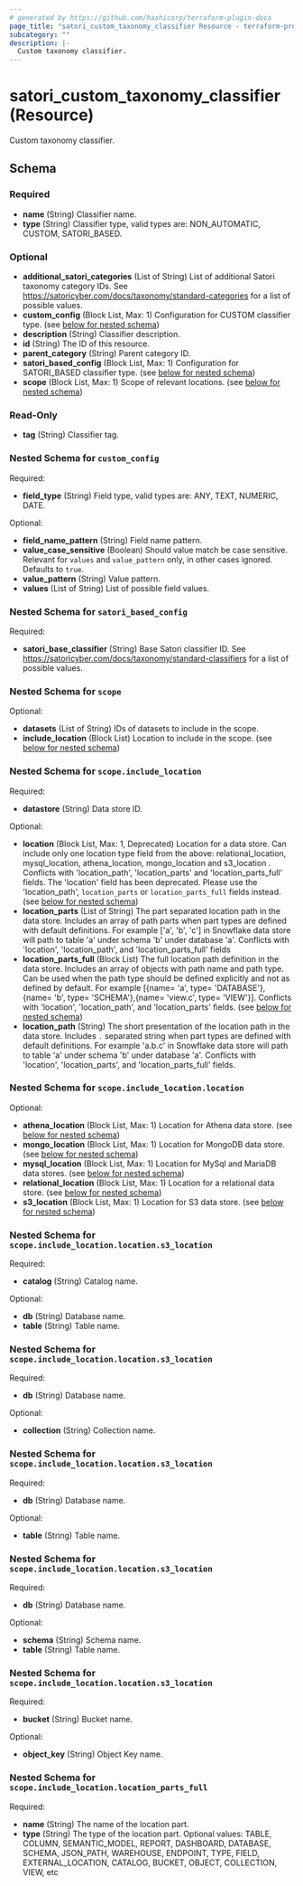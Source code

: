```yaml
---
# generated by https://github.com/hashicorp/terraform-plugin-docs
page_title: "satori_custom_taxonomy_classifier Resource - terraform-provider-satori"
subcategory: ""
description: |-
  Custom taxonomy classifier.
---
```


# satori_custom_taxonomy_classifier (Resource)

Custom taxonomy classifier.



<!-- schema generated by tfplugindocs -->
## Schema

### Required

- **name** (String) Classifier name.
- **type** (String) Classifier type, valid types are: NON_AUTOMATIC, CUSTOM, SATORI_BASED.

### Optional

- **additional_satori_categories** (List of String) List of additional Satori taxonomy category IDs.
See https://satoricyber.com/docs/taxonomy/standard-categories for a list of possible values.
- **custom_config** (Block List, Max: 1) Configuration for CUSTOM classifier type. (see [below for nested schema](#nestedblock--custom_config))
- **description** (String) Classifier description.
- **id** (String) The ID of this resource.
- **parent_category** (String) Parent category ID.
- **satori_based_config** (Block List, Max: 1) Configuration for SATORI_BASED classifier type. (see [below for nested schema](#nestedblock--satori_based_config))
- **scope** (Block List, Max: 1) Scope of relevant locations. (see [below for nested schema](#nestedblock--scope))

### Read-Only

- **tag** (String) Classifier tag.

<a id="nestedblock--custom_config"></a>
### Nested Schema for `custom_config`

Required:

- **field_type** (String) Field type, valid types are: ANY, TEXT, NUMERIC, DATE.

Optional:

- **field_name_pattern** (String) Field name pattern.
- **value_case_sensitive** (Boolean) Should value match be case sensitive. Relevant for `values` and `value_pattern` only, in other cases ignored. Defaults to `true`.
- **value_pattern** (String) Value pattern.
- **values** (List of String) List of possible field values.


<a id="nestedblock--satori_based_config"></a>
### Nested Schema for `satori_based_config`

Required:

- **satori_base_classifier** (String) Base Satori classifier ID.
See https://satoricyber.com/docs/taxonomy/standard-classifiers for a list of possible values.


<a id="nestedblock--scope"></a>
### Nested Schema for `scope`

Optional:

- **datasets** (List of String) IDs of datasets to include in the scope.
- **include_location** (Block List) Location to include in the scope. (see [below for nested schema](#nestedblock--scope--include_location))

<a id="nestedblock--scope--include_location"></a>
### Nested Schema for `scope.include_location`

Required:

- **datastore** (String) Data store ID.

Optional:

- **location** (Block List, Max: 1, Deprecated) Location for a data store. Can include only one location type field from the above: relational_location, mysql_location, athena_location, mongo_location and s3_location . Conflicts with 'location_path', 'location_parts' and 'location_parts_full' fields. The 'location' field has been deprecated. Please use the 'location_path', `location_parts` or `location_parts_full` fields instead. (see [below for nested schema](#nestedblock--scope--include_location--location))
- **location_parts** (List of String) The part separated location path in the data store. Includes an array of path parts when part types are defined with default definitions. For example ['a', 'b', 'c'] in Snowflake data store will path to table 'a' under schema 'b' under database 'a'. Conflicts with 'location', 'location_path', and 'location_parts_full' fields
- **location_parts_full** (Block List) The full location path definition in the data store. Includes an array of objects with path name and path type. Can be used when the path type should be defined explicitly and not as defined by default. For example [{name= 'a', type= 'DATABASE'},{name= 'b', type= 'SCHEMA'},{name= 'view.c', type= 'VIEW'}]. Conflicts with 'location', 'location_path', and 'location_parts' fields. (see [below for nested schema](#nestedblock--scope--include_location--location_parts_full))
- **location_path** (String) The short presentation of the location path in the data store. Includes `.` separated string when part types are defined with default definitions. For example 'a.b.c' in Snowflake data store will path to table 'a' under schema 'b' under database 'a'.  Conflicts with 'location', 'location_parts', and 'location_parts_full' fields.

<a id="nestedblock--scope--include_location--location"></a>
### Nested Schema for `scope.include_location.location`

Optional:

- **athena_location** (Block List, Max: 1) Location for Athena data store. (see [below for nested schema](#nestedblock--scope--include_location--location--athena_location))
- **mongo_location** (Block List, Max: 1) Location for MongoDB data store. (see [below for nested schema](#nestedblock--scope--include_location--location--mongo_location))
- **mysql_location** (Block List, Max: 1) Location for MySql and MariaDB data stores. (see [below for nested schema](#nestedblock--scope--include_location--location--mysql_location))
- **relational_location** (Block List, Max: 1) Location for a relational data store. (see [below for nested schema](#nestedblock--scope--include_location--location--relational_location))
- **s3_location** (Block List, Max: 1) Location for S3 data store. (see [below for nested schema](#nestedblock--scope--include_location--location--s3_location))

<a id="nestedblock--scope--include_location--location--athena_location"></a>
### Nested Schema for `scope.include_location.location.s3_location`

Required:

- **catalog** (String) Catalog name.

Optional:

- **db** (String) Database name.
- **table** (String) Table name.


<a id="nestedblock--scope--include_location--location--mongo_location"></a>
### Nested Schema for `scope.include_location.location.s3_location`

Required:

- **db** (String) Database name.

Optional:

- **collection** (String) Collection name.


<a id="nestedblock--scope--include_location--location--mysql_location"></a>
### Nested Schema for `scope.include_location.location.s3_location`

Required:

- **db** (String) Database name.

Optional:

- **table** (String) Table name.


<a id="nestedblock--scope--include_location--location--relational_location"></a>
### Nested Schema for `scope.include_location.location.s3_location`

Required:

- **db** (String) Database name.

Optional:

- **schema** (String) Schema name.
- **table** (String) Table name.


<a id="nestedblock--scope--include_location--location--s3_location"></a>
### Nested Schema for `scope.include_location.location.s3_location`

Required:

- **bucket** (String) Bucket name.

Optional:

- **object_key** (String) Object Key name.



<a id="nestedblock--scope--include_location--location_parts_full"></a>
### Nested Schema for `scope.include_location.location_parts_full`

Required:

- **name** (String) The name of the location part.
- **type** (String) The type of the location part. Optional values: TABLE, COLUMN, SEMANTIC_MODEL, REPORT, DASHBOARD, DATABASE, SCHEMA, JSON_PATH, WAREHOUSE, ENDPOINT, TYPE, FIELD, EXTERNAL_LOCATION, CATALOG, BUCKET, OBJECT, COLLECTION, VIEW, etc


